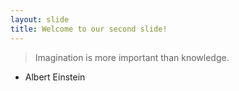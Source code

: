 ```yaml
---
layout: slide
title: Welcome to our second slide!
---
```

> Imagination is more important than knowledge.
 - Albert Einstein
